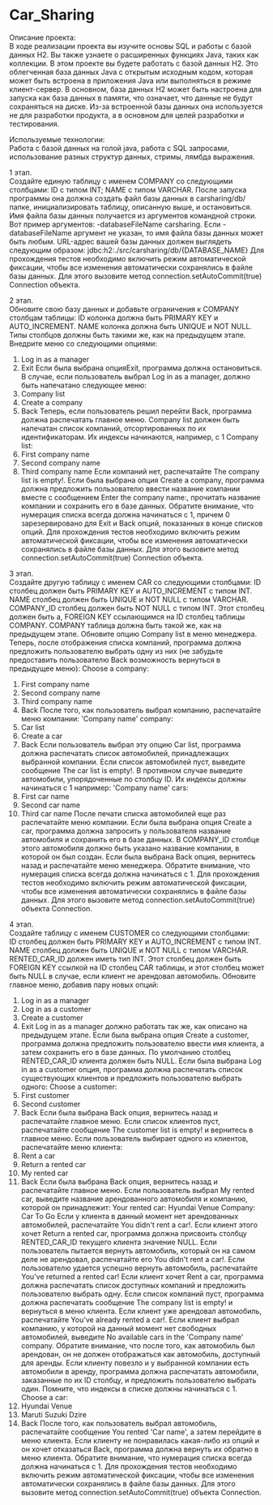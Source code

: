 # Car_Sharing
Описание проекта:    
В ходе реализации проекта вы изучите основы SQL и работы с базой данных H2. Вы также узнаете о расширенных функциях Java, таких как коллекции.
В этом проекте вы будете работать с базой данных H2. Это облегченная база данных Java с открытым исходным кодом,
которая может быть встроена в приложения Java или выполняться в режиме клиент-сервер.
В основном, база данных H2 может быть настроена для запуска как база данных в памяти, что означает, что данные не будут сохраняться на диске.
Из-за встроенной базы данных она используется не для разработки продукта, а в основном для целей разработки и тестирования.

Используемые технологии:   
Работа с базой данных на голой java, работа с SQL запросами, использование разных структур данных, стримы, лямбда выражения.    

1 этап.    
Создайте единую таблицу с именем COMPANY со следующими столбцами:
ID с типом INT;
NAME с типом VARCHAR.
После запуска программы она должна создать файл базы данных в carsharing/db/ папке, инициализировать таблицу, описанную выше, и остановиться.
Имя файла базы данных получается из аргументов командной строки.
Вот пример аргументов: -databaseFileName carsharing.
Если -databaseFileName аргумент не указан, то имя файла базы данных может быть любым.
URL-адрес вашей базы данных должен выглядеть следующим образом: jdbc:h2:./src/carsharing/db/{DATABASE_NAME}
Для прохождения тестов необходимо включить режим автоматической фиксации, чтобы все изменения автоматически сохранялись в файле базы данных.
Для этого вызовите метод connection.setAutoCommit(true) Connection объекта.   
  
2 этап.    
Обновите свою базу данных и добавьте ограничения к COMPANY столбцам таблицы:
ID колонка должна быть PRIMARY KEY и AUTO_INCREMENT.
NAME колонка должна быть UNIQUE и NOT NULL.
Типы столбцов должны быть такими же, как на предыдущем этапе.
Внедрите меню со следующими опциями:
1. Log in as a manager
0. Exit
Если была выбрана опцияExit, программа должна остановиться.
В случае, если пользователь выбрал Log in as a manager, должно быть напечатано следующее меню:
2. Company list
3. Create a company
0. Back
Теперь, если пользователь решил перейти Back, программа должна распечатать главное меню.
 Company list должен быть напечатан список компаний, отсортированных по их идентификаторам. Их индексы начинаются, например, с 1
Company list:
1. First company name
2. Second company name
3. Third company name
Если компаний нет, распечатайте The company list is empty!.
Если была выбрана опция Create a company,
 программа должна предложить пользователю ввести название компании вместе с сообщением Enter the company name:,
 прочитать название компании и сохранить его в базе данных.
Обратите внимание, что нумерация списка всегда должна начинаться с 1,
 причем 0 зарезервировано для Exit и Back опций, показанных в конце списков опций.
Для прохождения тестов необходимо включить режим автоматической фиксации,
 чтобы все изменения автоматически сохранялись в файле базы данных.
 Для этого вызовите метод connection.setAutoCommit(true) Connection объекта.    

3 этап.   
Создайте другую таблицу с именем CAR со следующими столбцами:
ID столбец должен быть PRIMARY KEY и AUTO_INCREMENT с типом INT.
NAME столбец должен быть UNIQUE и NOT NULL с типом VARCHAR.
COMPANY_ID столбец должен быть NOT NULL с типом INT. Этот столбец должен быть a, FOREIGN KEY ссылающимся на ID столбец таблицы COMPANY.
COMPANY таблица должна быть такой же, как на предыдущем этапе.
Обновите опцию Company list в меню менеджера. Теперь, после отображения списка компаний,
программа должна предложить пользователю выбрать одну из них (не забудьте предоставить пользователю Back возможность вернуться в предыдущее меню):
Choose a company:
1. First company name
2. Second company name
3. Third company name
0. Back
После того, как пользователь выбрал компанию, распечатайте меню компании:
'Company name' company:
1. Car list
2. Create a car
0. Back
Если пользователь выбрал эту опцию Car list, программа должна распечатать список автомобилей, принадлежащих выбранной компании.
 Если список автомобилей пуст, выведите сообщение The car list is empty!.
 В противном случае выведите автомобили, упорядоченные по столбцу ID.
 Их индексы должны начинаться с 1
например:
'Company name' cars:
2. First car name
3. Second car name
4. Third car name
После печати списка автомобилей еще раз распечатайте меню компании.
 Если была выбрана опция Create a car, программа должна запросить у пользователя название автомобиля и сохранить его в базе данных.
 В COMPANY_ID столбце этого автомобиля должно быть указано название компании, в которой он был создан.
Если была выбрана Back опция, вернитесь назад и распечатайте меню менеджера.
Обратите внимание, что нумерация списка всегда должна начинаться с 1.
Для прохождения тестов необходимо включить режим автоматической фиксации, чтобы все изменения автоматически сохранялись в файле базы данных.
Для этого вызовите метод connection.setAutoCommit(true) объекта Connection.   

4 этап.    
Создайте таблицу с именем CUSTOMER со следующими столбцами:    
ID столбец должен быть PRIMARY KEY и AUTO_INCREMENT с типом INT.
NAME столбец должен быть UNIQUE и NOT NULL с типом VARCHAR.
RENTED_CAR_ID должен иметь тип INT. Этот столбец должен быть FOREIGN KEY ссылкой на ID столбец CAR таблицы,
и этот столбец может быть NULL в случае, если клиент не арендовал автомобиль. 
Обновите главное меню, добавив пару новых опций:
1. Log in as a manager
2. Log in as a customer
3. Create a customer
0. Exit
Log in as a manager должно работать так же, как описано на предыдущем этапе.
Если была выбрана опция Create a customer, программа должна предложить пользователю ввести имя клиента, а затем сохранить его в базе данных.
По умолчанию столбец RENTED_CAR_ID клиента должен быть NULL.
Если была выбрана Log in as a customer опция, программа должна распечатать список существующих клиентов и предложить пользователю выбрать одного:
Choose a customer:
1. First customer
2. Second customer
0. Back
Если была выбрана Back опция, вернитесь назад и распечатайте главное меню.
Если список клиентов пуст, распечатайте сообщение The customer list is empty! и вернитесь в главное меню.
 Если пользователь выбирает одного из клиентов, распечатайте меню клиента:
2. Rent a car
3. Return a rented car
4. My rented car
0. Back
Если была выбрана Back опция, вернитесь назад и распечатайте главное меню.
Если пользователь выбрал My rented car, выведите название арендованного автомобиля и компанию, которой он принадлежит:
Your rented car:
Hyundai Venue
Company:
Car To Go
Если у клиента в данный момент нет арендованных автомобилей, распечатайте You didn't rent a car!.
Если клиент этого хочет Return a rented car, программа должна присвоить столбцу RENTED_CAR_ID текущего клиента значение NULL.
Если пользователь пытается вернуть автомобиль, который он на самом деле не арендовал, распечатайте его You didn't rent a car!.
Если пользователю удается успешно вернуть автомобиль, распечатайте You've returned a rented car!
Если клиент хочет Rent a car, программа должна распечатать список доступных компаний и предложить пользователю выбрать одну.
Если список компаний пуст, программа должна распечатать сообщение The company list is empty! и вернуться в меню клиента.
Если клиент уже арендовал автомобиль, распечатайте You've already rented a car!.
Если клиент выбрал компанию, у которой на данный момент нет свободных автомобилей, выведите No available cars in the 'Company name' company.
Обратите внимание, что после того, как автомобиль был арендован, он не должен отображаться как автомобиль, доступный для аренды.
Если клиенту повезло и у выбранной компании есть автомобили в аренду, программа должна распечатать автомобили, заказанные по их ID столбцу,
и предложить пользователю выбрать один. Помните, что индексы в списке должны начинаться с 1.
Choose a car:
1. Hyundai Venue
2. Maruti Suzuki Dzire
0. Back
После того, как пользователь выбрал автомобиль, распечатайте сообщение You rented 'Car name', а затем перейдите в меню клиента.
Если клиенту не понравилась какая-либо из опций и он хочет отказаться Back, программа должна вернуть их обратно в меню клиента.
Обратите внимание, что нумерация списка всегда должна начинаться с 1.
Для прохождения тестов необходимо включить режим автоматической фиксации, чтобы все изменения автоматически сохранялись в файле базы данных.
Для этого вызовите метод connection.setAutoCommit(true) объекта Connection.
